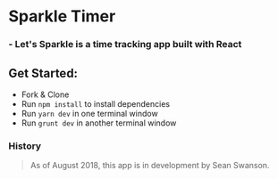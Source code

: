 # Sparkle Timer

### - Let's Sparkle is a time tracking app built with React



## Get Started:

  * Fork & Clone
  * Run `npm install` to install dependencies
  * Run `yarn dev` in one terminal window
  * Run `grunt dev` in another terminal window


### History
 > As of August 2018, this app is in development by Sean Swanson.
